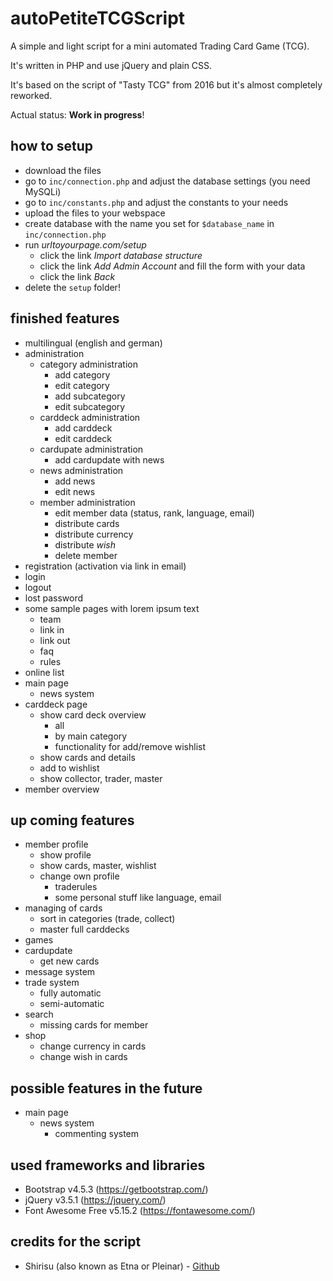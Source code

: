 # autoPetiteTCGScript
A simple and light script for a mini automated Trading Card Game (TCG).

It's written in PHP and use jQuery and plain CSS.

It's based on the script of "Tasty TCG" from 2016 but it's almost completely reworked.

Actual status: **Work in progress**!


## how to setup
- download the files
- go to `inc/connection.php` and adjust the database settings (you need MySQLi)
- go to `inc/constants.php` and adjust the constants to your needs
- upload the files to your webspace
- create database with the name you set for `$database_name` in `inc/connection.php`
- run *urltoyourpage.com/setup*
  - click the link *Import database structure*
  - click the link *Add Admin Account* and fill the form with your data
  - click the link *Back*
- delete the `setup` folder!


## finished features
- multilingual (english and german)
- administration
  - category administration
    - add category
    - edit category
    - add subcategory
    - edit subcategory
  - carddeck administration
    - add carddeck
    - edit carddeck
  - cardupate administration
    - add cardupdate with news
  - news administration
    - add news
    - edit news
  - member administration
    - edit member data (status, rank, language, email)
    - distribute cards
    - distribute currency
    - distribute *wish*
    - delete member
- registration (activation via link in email)
- login
- logout
- lost password
- some sample pages with lorem ipsum text
  - team
  - link in
  - link out
  - faq
  - rules
- online list
- main page
  - news system
- carddeck page
  - show card deck overview
    - all
    - by main category
    - functionality for add/remove wishlist
  - show cards and details
  - add to wishlist
  - show collector, trader, master
- member overview


## up coming features
- member profile
  - show profile
  - show cards, master, wishlist
  - change own profile
    - traderules
    - some personal stuff like language, email
- managing of cards
  - sort in categories (trade, collect)
  - master full carddecks
- games
- cardupdate
  - get new cards
- message system
- trade system
  - fully automatic
  - semi-automatic
- search
  - missing cards for member
- shop
  - change currency in cards
  - change wish in cards


## possible features in the future
- main page
  - news system
    - commenting system


## used frameworks and libraries
- Bootstrap v4.5.3 (https://getbootstrap.com/)
- jQuery v3.5.1 (https://jquery.com/)
- Font Awesome Free v5.15.2 (https://fontawesome.com/)


## credits for the script
- Shirisu (also known as Etna or Pleinar) - [Github](https://github.com/Shirisu/)